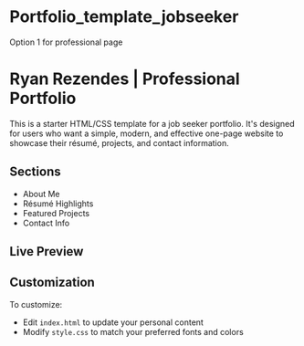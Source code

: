 # Portfolio_template_jobseeker
Option 1 for professional page
# Ryan Rezendes | Professional Portfolio

This is a starter HTML/CSS template for a job seeker portfolio. It's designed for users who want a simple, modern, and effective one-page website to showcase their résumé, projects, and contact information.

## Sections

- About Me
- Résumé Highlights
- Featured Projects
- Contact Info

## Live Preview


## Customization

To customize:
- Edit `index.html` to update your personal content
- Modify `style.css` to match your preferred fonts and colors
